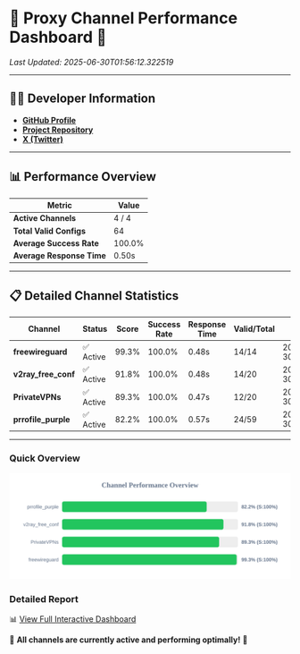 # 🌟 Proxy Channel Performance Dashboard 🌟

_Last Updated: 2025-06-30T01:56:12.322519_

---

## 👩‍💻 Developer Information

- **[GitHub Profile](https://github.com/4n0nymou3)**  
- **[Project Repository](https://github.com/4n0nymou3/multi-proxy-config-fetcher)**  
- **[X (Twitter)](https://x.com/4n0nymou3)**  

---

## 📊 Performance Overview

| Metric                | Value       |
|-----------------------|-------------|
| **Active Channels**   | 4 / 4       |
| **Total Valid Configs** | 64          |
| **Average Success Rate** | 100.0%      |
| **Average Response Time** | 0.50s       |

---

## 📋 Detailed Channel Statistics

| Channel          | Status     | Score  | Success Rate | Response Time | Valid/Total | Last Success               |
|------------------|------------|--------|--------------|---------------|-------------|----------------------------|
| **freewireguard**  | ✅ Active  | 99.3%  | 100.0% | 0.48s         | 14/14       | 2025-06-30T01:56:12.320678 |
| **v2ray_free_conf**  | ✅ Active  | 91.8%  | 100.0% | 0.48s         | 14/20       | 2025-06-30T01:56:11.312656 |
| **PrivateVPNs**  | ✅ Active  | 89.3%  | 100.0% | 0.47s         | 12/20       | 2025-06-30T01:56:11.812537 |
| **prrofile_purple**  | ✅ Active  | 82.2%  | 100.0% | 0.57s         | 24/59       | 2025-06-30T01:56:10.755070 |

---

### Quick Overview
<div align="center">
  <a href="https://raw.githubusercontent.com/nullluser/NullRepo/refs/heads/main/assets/channel_stats_chart.svg">
    <img src="https://raw.githubusercontent.com/nullluser/NullRepo/refs/heads/main/assets/channel_stats_chart.svg" alt="Source Performance Statistics" width="800">
  </a>
</div>

### Detailed Report
📊 [View Full Interactive Dashboard](https://htmlpreview.github.io/?https://github.com/nullluser/NullRepo/blob/main/assets/performance_report.html)

🎉 **All channels are currently active and performing optimally!** 🎉
